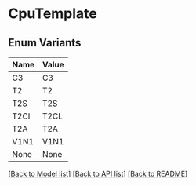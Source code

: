 # CpuTemplate

## Enum Variants

| Name | Value |
|---- | -----|
| C3 | C3 |
| T2 | T2 |
| T2S | T2S |
| T2Cl | T2CL |
| T2A | T2A |
| V1N1 | V1N1 |
| None | None |


[[Back to Model list]](../README.md#documentation-for-models) [[Back to API list]](../README.md#documentation-for-api-endpoints) [[Back to README]](../README.md)


